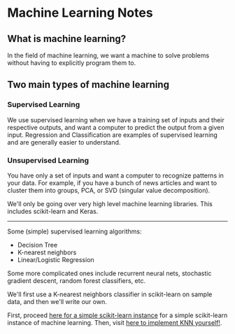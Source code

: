 # Machine Learning Notes

## What is machine learning?  
In the field of machine learning, we want a machine to solve problems without having to explicitly program them to.

## Two main types of machine learning
### Supervised Learning

We use supervised learning when we have a training set of inputs and their respective outputs, and want a computer to predict the output from a given input. Regression and Classification are examples of supervised learning and are generally easier to understand.

### Unsupervised Learning

You have only a set of inputs and want a computer to recognize patterns in your data. For example, if you have a bunch of news articles and want to cluster them into groups, PCA, or SVD (singular value decomposition).

We'll only be going over very high level machine learning libraries. This includes scikit-learn and Keras.

---

Some (simple) supervised learning algorithms:
* Decision Tree
* K-nearest neighbors
* Linear/Logistic Regression

Some more complicated ones include recurrent neural nets, stochastic gradient descent, random forest classifiers, etc.

We'll first use a K-nearest neighbors classifier in scikit-learn on sample data, and then we'll write our own.

First, proceed [here for a simple scikit-learn instance](https://kevin-fang.github.io/ml-tutorials/KNearestNeighbors/) for a simple scikit-learn instance of machine learning. Then, visit [here to implement KNN yourself!](https://kevin-fang.github.io/ml-tutorials/ScrappyKNN/).